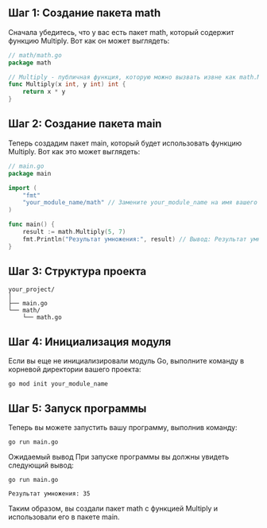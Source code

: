 ## Шаг 1: Создание пакета math
Сначала убедитесь, что у вас есть пакет math, который содержит функцию Multiply. Вот как он может выглядеть:
```go
// math/math.go
package math

// Multiply - публичная функция, которую можно вызвать извне как math.Multiply(5, 7)
func Multiply(x int, y int) int {
    return x * y
}
```

## Шаг 2: Создание пакета main
Теперь создадим пакет main, который будет использовать функцию Multiply. Вот как это может выглядеть:
```go
// main.go
package main

import (
    "fmt"
    "your_module_name/math" // Замените your_module_name на имя вашего модуля
)

func main() {
    result := math.Multiply(5, 7)
    fmt.Println("Результат умножения:", result) // Вывод: Результат умножения: 35
}
```
## Шаг 3: Структура проекта

```
your_project/
│
├── main.go
└── math/
    └── math.go
```
## Шаг 4: Инициализация модуля
Если вы еще не инициализировали модуль Go, выполните команду в корневой директории вашего проекта:
```
go mod init your_module_name
```
## Шаг 5: Запуск программы
Теперь вы можете запустить вашу программу, выполнив команду:
```
go run main.go
```
Ожидаемый вывод
При запуске программы вы должны увидеть следующий вывод:
```
go run main.go 
```
```
Результат умножения: 35
```
Таким образом, вы создали пакет math с функцией Multiply и использовали его в пакете main.